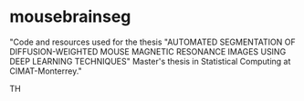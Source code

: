 # mousebrainseg
"Code and resources used for the thesis "AUTOMATED SEGMENTATION OF DIFFUSION-WEIGHTED MOUSE MAGNETIC RESONANCE IMAGES USING DEEP LEARNING TECHNIQUES"  Master's thesis in Statistical Computing at CIMAT-Monterrey."

TH
